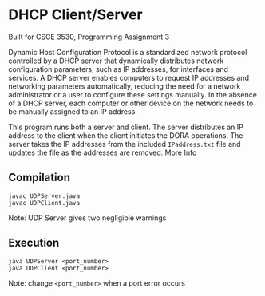 # DHCP Client/Server

Built for CSCE 3530, Programming Assignment 3

Dynamic Host Configuration Protocol is a standardized network protocol controlled by a DHCP server that dynamically distributes network configuration parameters, such as IP addresses, for interfaces and services. A DHCP server enables computers to request IP addresses and networking parameters automatically, reducing the need for a network administrator or a user to configure these settings manually. In the absence of a DHCP server, each computer or other device on the network needs to be manually assigned to an IP address.

This program runs both a server and client. The server distributes an IP address to the client when the client initiates the DORA operations. The server takes the IP addresses from the included `IPaddress.txt` file and updates the file as the addresses are removed. [More Info](https://en.wikipedia.org/wiki/Dynamic_Host_Configuration_Protocol)


## Compilation

	javac UDPServer.java
	javac UDPClient.java

Note: UDP Server gives two negligible warnings
	
	
## Execution
	
	java UDPServer <port_number>
	java UDPClient <port_number>
	
Note: change `<port_number>` when a port error occurs